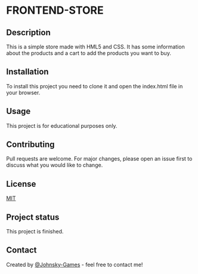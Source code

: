 # FRONTEND-STORE
## Description

This is a simple store made with HML5 and CSS. It has some information about the products and a cart to add the products you want to buy.

## Installation

To install this project you need to clone it and open the index.html file in your browser.

## Usage

This project is for educational purposes only.

## Contributing

Pull requests are welcome. For major changes, please open an issue first to discuss what you would like to change.

## License

[MIT](https://choosealicense.com/licenses/mit/)

## Project status

This project is finished.

## Contact

Created by [@Johnsky-Games](www.linkedin.com/in/jonathan-boada-288002283/) - feel free to contact me!
